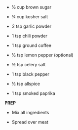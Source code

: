 -   ½ cup brown sugar

-   ¼ cup kosher salt

-   2 tsp garlic powder

-   1 tsp chili powder

-   1 tsp ground coffee

-   ½ tsp lemon pepper (optional)

-   ½ tsp celery salt

-   1 tsp black pepper

-   ½ tsp allspice

-   1 tsp smoked paprika

**PREP**

-   Mix all ingredients

-   Spread over meat
